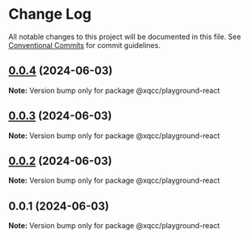 # Change Log

All notable changes to this project will be documented in this file.
See [Conventional Commits](https://conventionalcommits.org) for commit guidelines.

## [0.0.4](https://github.com/QingShan-Xu/playground/compare/v0.0.3...v0.0.4) (2024-06-03)

**Note:** Version bump only for package @xqcc/playground-react

## [0.0.3](https://github.com/QingShan-Xu/playground/compare/v0.0.2...v0.0.3) (2024-06-03)

**Note:** Version bump only for package @xqcc/playground-react

## [0.0.2](https://github.com/QingShan-Xu/playground/compare/v0.0.1...v0.0.2) (2024-06-03)

**Note:** Version bump only for package @xqcc/playground-react

## 0.0.1 (2024-06-03)

**Note:** Version bump only for package @xqcc/playground-react
